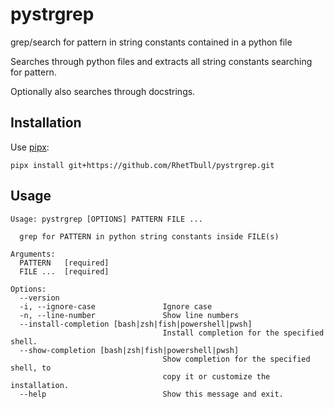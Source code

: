 # pystrgrep

grep/search for pattern in string constants contained in a python file

Searches through python files and extracts all string constants searching for pattern.

Optionally also searches through docstrings.

## Installation

Use [pipx](https://pypa.github.io/pipx/):

`pipx install git+https://github.com/RhetTbull/pystrgrep.git`

## Usage

```
Usage: pystrgrep [OPTIONS] PATTERN FILE ...

  grep for PATTERN in python string constants inside FILE(s)

Arguments:
  PATTERN   [required]
  FILE ...  [required]

Options:
  --version
  -i, --ignore-case               Ignore case
  -n, --line-number               Show line numbers
  --install-completion [bash|zsh|fish|powershell|pwsh]
                                  Install completion for the specified shell.
  --show-completion [bash|zsh|fish|powershell|pwsh]
                                  Show completion for the specified shell, to
                                  copy it or customize the installation.
  --help                          Show this message and exit.
```
